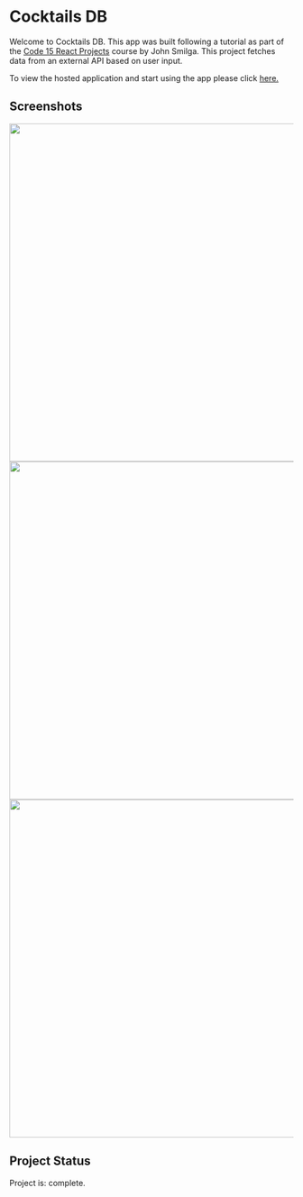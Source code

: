 # Cocktails DB 
Welcome to Cocktails DB. This app was built following a tutorial as part of the <a href='https://www.youtube.com/watch?v=a_7Z7C_JCyo&t=32019s'>Code 15 React Projects</a> course by John Smilga. This project fetches data from an external API based on user input.

To view the hosted application and start using the app please click <a href='https://aidancocktaildb.web.app/'>here.</a>

## Screenshots
<img src="https://user-images.githubusercontent.com/99369057/217780836-11d4eae4-8e2e-41e8-a176-dbd013aadcf2.png" width="600">
<img src="https://user-images.githubusercontent.com/99369057/217780948-e9821db7-648d-4d2e-8338-efde217e45ce.png" width="600">
<img src="https://user-images.githubusercontent.com/99369057/217781150-ca789e78-b06f-47e2-b20f-99b288705511.png" width="600">


## Project Status
Project is: complete. 



